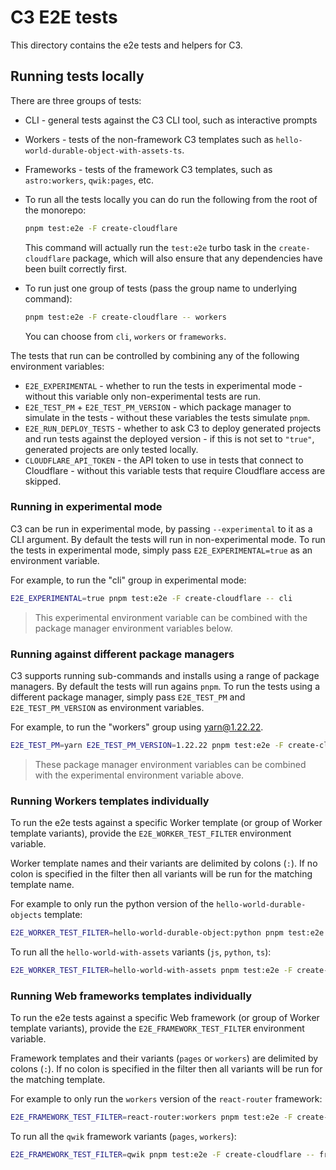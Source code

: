 # C3 E2E tests

This directory contains the e2e tests and helpers for C3.

## Running tests locally

There are three groups of tests:

- CLI - general tests against the C3 CLI tool, such as interactive prompts
- Workers - tests of the non-framework C3 templates such as `hello-world-durable-object-with-assets-ts`.
- Frameworks - tests of the framework C3 templates, such as `astro:workers`, `qwik:pages`, etc.

- To run all the tests locally you can do run the following from the root of the monorepo:

  ```bash
  pnpm test:e2e -F create-cloudflare
  ```

  This command will actually run the `test:e2e` turbo task in the `create-cloudflare` package, which will also ensure that any dependencies have been built correctly first.

- To run just one group of tests (pass the group name to underlying command):

  ```bash
  pnpm test:e2e -F create-cloudflare -- workers
  ```

  You can choose from `cli`, `workers` or `frameworks`.

The tests that run can be controlled by combining any of the following environment variables:

- `E2E_EXPERIMENTAL` - whether to run the tests in experimental mode - without this variable only non-experimental tests are run.
- `E2E_TEST_PM` + `E2E_TEST_PM_VERSION` - which package manager to simulate in the tests - without these variables the tests simulate `pnpm`.
- `E2E_RUN_DEPLOY_TESTS` - whether to ask C3 to deploy generated projects and run tests against the deployed version - if this is not set to `"true"`, generated projects are only tested locally.
- `CLOUDFLARE_API_TOKEN` - the API token to use in tests that connect to Cloudflare - without this variable tests that require Cloudflare access are skipped.

### Running in experimental mode

C3 can be run in experimental mode, by passing `--experimental` to it as a CLI argument. By default the tests will run in non-experimental mode.
To run the tests in experimental mode, simply pass `E2E_EXPERIMENTAL=true` as an environment variable.

For example, to run the "cli" group in experimental mode:

```bash
E2E_EXPERIMENTAL=true pnpm test:e2e -F create-cloudflare -- cli
```

> This experimental environment variable can be combined with the package manager environment variables below.

### Running against different package managers

C3 supports running sub-commands and installs using a range of package managers. By default the tests will run agains `pnpm`.
To run the tests using a different package manager, simply pass `E2E_TEST_PM` and `E2E_TEST_PM_VERSION` as environment variables.

For example, to run the "workers" group using yarn@1.22.22.

```bash
E2E_TEST_PM=yarn E2E_TEST_PM_VERSION=1.22.22 pnpm test:e2e -F create-cloudflare -- workers
```

> These package manager environment variables can be combined with the experimental environment variable above.

### Running Workers templates individually

To run the e2e tests against a specific Worker template (or group of Worker template variants), provide the `E2E_WORKER_TEST_FILTER` environment variable.

Worker template names and their variants are delimited by colons (`:`).
If no colon is specified in the filter then all variants will be run for the matching template name.

For example to only run the python version of the `hello-world-durable-objects` template:

```bash
E2E_WORKER_TEST_FILTER=hello-world-durable-object:python pnpm test:e2e -F create-cloudflare -- workers
```

To run all the `hello-world-with-assets` variants (`js`, `python`, `ts`):

```bash
E2E_WORKER_TEST_FILTER=hello-world-with-assets pnpm test:e2e -F create-cloudflare -- workers
```

### Running Web frameworks templates individually

To run the e2e tests against a specific Web framework (or group of Worker template variants), provide the `E2E_FRAMEWORK_TEST_FILTER` environment variable.

Framework templates and their variants (`pages` or `workers`) are delimited by colons (`:`).
If no colon is specified in the filter then all variants will be run for the matching template.

For example to only run the `workers` version of the `react-router` framework:

```bash
E2E_FRAMEWORK_TEST_FILTER=react-router:workers pnpm test:e2e -F create-cloudflare -- frameworks
```

To run all the `qwik` framework variants (`pages`, `workers`):

```bash
E2E_FRAMEWORK_TEST_FILTER=qwik pnpm test:e2e -F create-cloudflare -- frameworks
```
